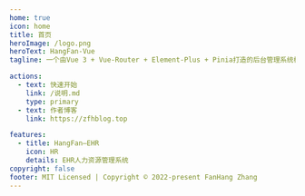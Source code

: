 ```yaml
---
home: true
icon: home
title: 首页
heroImage: /logo.png
heroText: HangFan-Vue
tagline: 一个由Vue 3 + Vue-Router + Element-Plus + Pinia打造的后台管理系统模版

actions:
  - text: 快速开始
    link: /说明.md
    type: primary
  - text: 作者博客
    link: https://zfhblog.top

features:
  - title: HangFan—EHR
    icon: HR
    details: EHR人力资源管理系统
copyright: false
footer: MIT Licensed | Copyright © 2022-present FanHang Zhang
---
```

